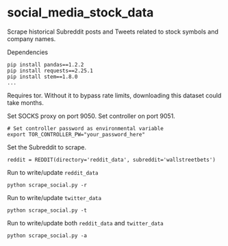 # social_media_stock_data
Scrape historical Subreddit posts and Tweets related to stock symbols and company names.

Dependencies
```
pip install pandas==1.2.2
pip install requests==2.25.1
pip install stem==1.8.0
...
```

Requires tor. Without it to bypass rate limits, downloading this dataset could take months.

Set SOCKS proxy on port 9050. Set controller on port 9051.
```
# Set controller password as environmental variable
export TOR_CONTROLLER_PW="your_password_here"
```

Set the Subreddit to scrape.
```
reddit = REDDIT(directory='reddit_data', subreddit='wallstreetbets')
```

Run to write/update `reddit_data`
```
python scrape_social.py -r
```

Run to write/update `twitter_data`
```
python scrape_social.py -t
```

Run to write/update both `reddit_data` and `twitter_data`
```
python scrape_social.py -a
```
